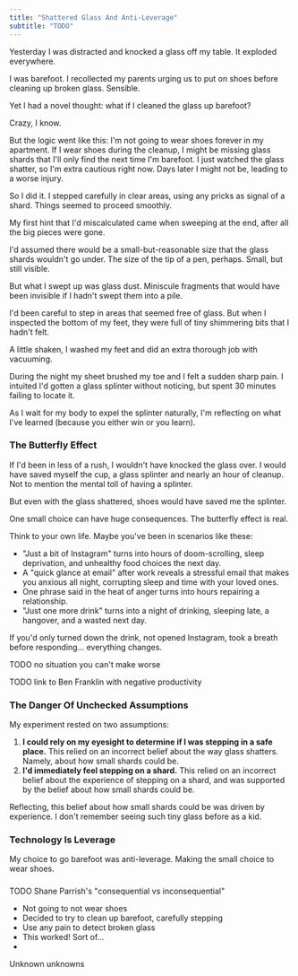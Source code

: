 ```yaml
---
title: "Shattered Glass And Anti-Leverage"
subtitle: "TODO"
---
```

<!---- TAGLINE FOR IG POSTS: TODOOO ----->

Yesterday I was distracted and knocked a glass off my table. It exploded everywhere.

I was barefoot. I recollected my parents urging us to put on shoes before cleaning up broken glass. Sensible.

Yet I had a novel thought: what if I cleaned the glass up barefoot?

Crazy, I know. 

But the logic went like this: I'm not going to wear shoes forever in my apartment. If I wear shoes during the cleanup, I might be missing glass shards that I'll only find the next time I'm barefoot. I just watched the glass shatter, so I'm extra cautious right now. Days later I might not be, leading to a worse injury.

So I did it. I stepped carefully in clear areas, using any pricks as signal of a shard. Things seemed to proceed smoothly.

My first hint that I'd miscalculated came when sweeping at the end, after all the big pieces were gone. 

I'd assumed there would be a small-but-reasonable size that the glass shards wouldn't go under. The size of the tip of a pen, perhaps. Small, but still visible. 

But what I swept up was glass dust. Miniscule fragments that would have been invisible if I hadn't swept them into a pile.

I'd been careful to step in areas that seemed free of glass. But when I inspected the bottom of my feet, they were full of tiny shimmering bits that I hadn't felt.

A little shaken, I washed my feet and did an extra thorough job with vacuuming.

During the night my sheet brushed my toe and I felt a sudden sharp pain. I intuited I'd gotten a glass splinter without noticing, but spent 30 minutes failing to locate it.

As I wait for my body to expel the splinter naturally, I'm reflecting on what I've learned (because you either win or you learn).

### The Butterfly Effect
If I'd been in less of a rush, I wouldn't have knocked the glass over. I would have saved myself the cup, a glass splinter and nearly an hour of cleanup. Not to mention the mental toll of having a splinter.

But even with the glass shattered, shoes would have saved me the splinter.

One small choice can have huge consequences. The butterfly effect is real.

Think to your own life. Maybe you've been in scenarios like these:

- "Just a bit of Instagram" turns into hours of doom-scrolling, sleep deprivation, and unhealthy food choices the next day.
- A "quick glance at email" after work reveals a stressful email that makes you anxious all night, corrupting sleep and time with your loved ones.
- One phrase said in the heat of anger turns into hours repairing a relationship.
- "Just one more drink" turns into a night of drinking, sleeping late, a hangover, and a wasted next day.

If you'd only turned down the drink, not opened Instagram, took a breath before responding... everything changes.

TODO no situation you can't make worse

TODO link to Ben Franklin with negative productivity

### The Danger Of Unchecked Assumptions
My experiment rested on two assumptions:

1. **I could rely on my eyesight to determine if I was stepping in a safe place.** This relied on an incorrect belief about the way glass shatters. Namely, about how small shards could be.
2. **I'd immediately feel stepping on a shard.** This relied on an incorrect belief about the experience of stepping on a shard, and was supported by the belief about how small shards could be.

Reflecting, this belief about how small shards could be was driven by experience. I don't remember seeing such tiny glass before as a kid.






### Technology Is Leverage
My choice to go barefoot was anti-leverage. Making the small choice to wear shoes. 


### 


TODO Shane Parrish's "consequential vs inconsequential"








- Not going to not wear shoes
- Decided to try to clean up barefoot, carefully stepping
- Use any pain to detect broken glass
- This worked! Sort of...
- 



Unknown unknowns

